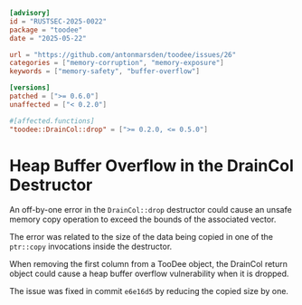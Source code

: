 ```toml
[advisory]
id = "RUSTSEC-2025-0022"
package = "toodee"
date = "2025-05-22"

url = "https://github.com/antonmarsden/toodee/issues/26"
categories = ["memory-corruption", "memory-exposure"]
keywords = ["memory-safety", "buffer-overflow"]

[versions]
patched = [">= 0.6.0"]
unaffected = ["< 0.2.0"]

#[affected.functions]
"toodee::DrainCol::drop" = [">= 0.2.0, <= 0.5.0"]
```

# Heap Buffer Overflow in the DrainCol Destructor

An off-by-one error in the `DrainCol::drop` destructor could cause an unsafe memory copy
operation to exceed the bounds of the associated vector.

The error was related to the size of the data being copied in one of the `ptr::copy`
invocations inside the destructor.

When removing the first column from a TooDee object, the DrainCol return object could cause
a heap buffer overflow vulnerability when it is dropped.

The issue was fixed in commit `e6e16d5` by reducing the copied size by one.